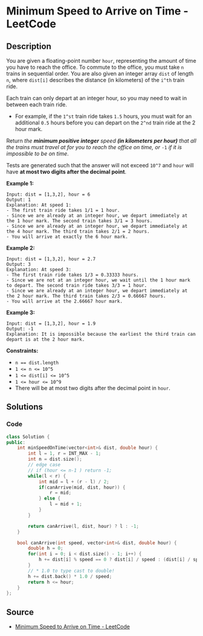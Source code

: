 # Minimum Speed to Arrive on Time - LeetCode

## Description

You are given a floating-point number `hour`, representing the amount of time you have to reach the office. To commute to the office, you must take `n` trains in sequential order. You are also given an integer array `dist` of length `n`, where `dist[i]` describes the distance (in kilometers) of the `i^th` train ride.

Each train can only depart at an integer hour, so you may need to wait in between each train ride.

-   For example, if the `1^st` train ride takes `1.5` hours, you must wait for an additional `0.5` hours before you can depart on the `2^nd` train ride at the 2 hour mark.

Return _the **minimum positive integer** speed **(in kilometers per hour)** that all the trains must travel at for you to reach the office on time, or_ `-1` _if it is impossible to be on time_.

Tests are generated such that the answer will not exceed `10^7` and `hour` will have **at most two digits after the decimal point**.

**Example 1:**

```
Input: dist = [1,3,2], hour = 6
Output: 1
Explanation: At speed 1:
- The first train ride takes 1/1 = 1 hour.
- Since we are already at an integer hour, we depart immediately at the 1 hour mark. The second train takes 3/1 = 3 hours.
- Since we are already at an integer hour, we depart immediately at the 4 hour mark. The third train takes 2/1 = 2 hours.
- You will arrive at exactly the 6 hour mark.

```

**Example 2:**

```
Input: dist = [1,3,2], hour = 2.7
Output: 3
Explanation: At speed 3:
- The first train ride takes 1/3 = 0.33333 hours.
- Since we are not at an integer hour, we wait until the 1 hour mark to depart. The second train ride takes 3/3 = 1 hour.
- Since we are already at an integer hour, we depart immediately at the 2 hour mark. The third train takes 2/3 = 0.66667 hours.
- You will arrive at the 2.66667 hour mark.

```

**Example 3:**

```
Input: dist = [1,3,2], hour = 1.9
Output: -1
Explanation: It is impossible because the earliest the third train can depart is at the 2 hour mark.

```

**Constraints:**

-   `n == dist.length`
-   `1 <= n <= 10^5`
-   `1 <= dist[i] <= 10^5`
-   `1 <= hour <= 10^9`
-   There will be at most two digits after the decimal point in `hour`.

## Solutions 

### Code

```cpp
class Solution {
public:
    int minSpeedOnTime(vector<int>& dist, double hour) {
        int l = 1, r = INT_MAX - 1;
        int n = dist.size();
        // edge case
        // if (hour <= n-1 ) return -1;
        while(l < r) {
            int mid = l + (r - l) / 2;
            if(canArrive(mid, dist, hour)) {
                r = mid;
            } else {
                l = mid + 1;
            }
        }

        return canArrive(l, dist, hour) ? l : -1;
    }

    bool canArrive(int speed, vector<int>& dist, double hour) {
        double h = 0;
        for(int i = 0; i < dist.size() - 1; i++) {
            h += dist[i] % speed == 0 ? dist[i] / speed : (dist[i] / speed ) + 1;
        }
        // * 1.0 to type cast to double!
        h += dist.back() * 1.0 / speed;
        return h <= hour;
    }
};
```

## Source
- [Minimum Speed to Arrive on Time - LeetCode](https://leetcode.com/problems/minimum-speed-to-arrive-on-time/description/)
